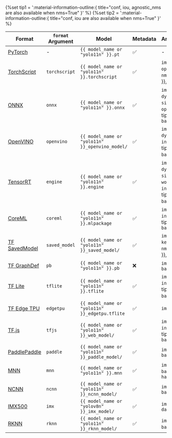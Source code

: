 {%set tip1 = ':material-information-outline:{ title="conf, iou, agnostic_nms are also available when nms=True" }' %}
{%set tip2 = ':material-information-outline:{ title="conf, iou are also available when nms=True" }' %}

| Format                                            | `format` Argument | Model                                           | Metadata | Arguments                                                                                                                                                                             |
| ------------------------------------------------- | ----------------- | ----------------------------------------------- | -------- | ------------------------------------------------------------------------------------------------------------------------------------------------------------------------------------- |
| [PyTorch](https://pytorch.org/)                   | -                 | `{{ model_name or "yolo11n" }}.pt`              | ✅       | -                                                                                                                                                                                     |
| [TorchScript](../integrations/torchscript.md)     | `torchscript`     | `{{ model_name or "yolo11n" }}.torchscript`     | ✅       | `imgsz`, `optimize`, `nms`{{ tip1 }}, `batch`                                                 |
| [ONNX](../integrations/onnx.md)                   | `onnx`            | `{{ model_name or "yolo11n" }}.onnx`            | ✅       | `imgsz`, `half`, `dynamic`, `simplify`, `opset`, `nms`{{ tip1 }}, `batch`                     |
| [OpenVINO](../integrations/openvino.md)           | `openvino`        | `{{ model_name or "yolo11n" }}_openvino_model/` | ✅       | `imgsz`, `half`, `dynamic`, `int8`, `nms`{{ tip1 }}, `batch`, `data`                          |
| [TensorRT](../integrations/tensorrt.md)           | `engine`          | `{{ model_name or "yolo11n" }}.engine`          | ✅       | `imgsz`, `half`, `dynamic`, `simplify`, `workspace`, `int8`, `nms`{{ tip1 }}, `batch`, `data` |
| [CoreML](../integrations/coreml.md)               | `coreml`          | `{{ model_name or "yolo11n" }}.mlpackage`       | ✅       | `imgsz`, `half`, `int8`, `nms`{{ tip2 }}, `batch`                                                          |
| [TF SavedModel](../integrations/tf-savedmodel.md) | `saved_model`     | `{{ model_name or "yolo11n" }}_saved_model/`    | ✅       | `imgsz`, `keras`, `int8`, `nms`{{ tip1 }}, `batch`                                            |
| [TF GraphDef](../integrations/tf-graphdef.md)     | `pb`              | `{{ model_name or "yolo11n" }}.pb`              | ❌       | `imgsz`, `batch`                                                                                                                                                                      |
| [TF Lite](../integrations/tflite.md)              | `tflite`          | `{{ model_name or "yolo11n" }}.tflite`          | ✅       | `imgsz`, `half`, `int8`, `nms`{{ tip1 }}, `batch`, `data`                                     |
| [TF Edge TPU](../integrations/edge-tpu.md)        | `edgetpu`         | `{{ model_name or "yolo11n" }}_edgetpu.tflite`  | ✅       | `imgsz`                                                                                                                                                                               |
| [TF.js](../integrations/tfjs.md)                  | `tfjs`            | `{{ model_name or "yolo11n" }}_web_model/`      | ✅       | `imgsz`, `half`, `int8`, `nms`{{ tip1 }}, `batch`                                             |
| [PaddlePaddle](../integrations/paddlepaddle.md)   | `paddle`          | `{{ model_name or "yolo11n" }}_paddle_model/`   | ✅       | `imgsz`, `batch`                                                                                                                                                                      |
| [MNN](../integrations/mnn.md)                     | `mnn`             | `{{ model_name or "yolo11n" }}.mnn`             | ✅       | `imgsz`, `batch`, `int8`, `half`                                                                                                                                                      |
| [NCNN](../integrations/ncnn.md)                   | `ncnn`            | `{{ model_name or "yolo11n" }}_ncnn_model/`     | ✅       | `imgsz`, `half`, `batch`                                                                                                                                                              |
| [IMX500](../integrations/sony-imx500.md)          | `imx`             | `{{ model_name or "yolov8n" }}_imx_model/`      | ✅       | `imgsz`, `int8`, `data`                                                                                                                                                               |
| [RKNN](../integrations/rockchip-rknn.md)          | `rknn`            | `{{ model_name or "yolo11n" }}_rknn_model/`     | ✅       | `imgsz`, `batch`, `name`                                                                                                                                                              |

